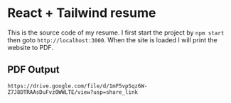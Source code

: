 # React + Tailwind resume
This is the source code of my resume. I first start the project by `npm start` then goto `http://localhost:3000`. When the site is loaded I will print the website to PDF.

## PDF Output
```
https://drive.google.com/file/d/1mF5vpSqz6W-Z7J8DTRAAsDuFvz0WWLTE/view?usp=share_link
```